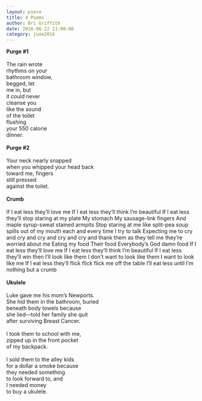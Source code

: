 ```yaml
---
layout: piece
title: 4 Poems
author: Bri Griffith
date: 2016-06-22 11:00:00
category: june2016
---
```

**Purge #1**<br>
<br>
The rain wrote <br>
rhythms on your<br>
bathroom window,<br>
begged, let<br>
me in, but<br>
it could never<br>
cleanse you<br>
like the sound<br>
of the toilet<br>
flushing<br>
your 550 calorie<br>
dinner.<br>
<br>
**Purge #2**<br>
<br>
Your neck nearly snapped<br>
when you whipped your head back<br>
toward me, fingers<br>
still pressed<br>
against the toilet.<br>
<br>
**Crumb**<br>
<br>
If I eat less they’ll love me If I eat less they’ll think I’m beautiful If I eat less they’ll stop staring at my plate My stomach My sausage-link fingers And maple syrup-sweat stained armpits Stop staring at me like split-pea soup spills out of my mouth each and every time I try to talk Expecting me to cry and cry and cry and cry and cry and thank them as they tell me they’re worried about me Eating my food Their food Everybody’s God damn food If I eat less they’ll love me If I eat less they’ll think I’m beautiful If I eat less they’ll win then I’ll look like them I don’t want to look like them I want to look like me If I eat less they’ll flick flick flick me off the table I’ll eat less until I’m nothing but a crumb<br>
<br>
**Ukulele**<br>
<br>
Luke gave me his mom’s Newports.<br>
She hid them in the bathroom, buried<br> 
beneath body towels because<br>
she lied—told her family she quit<br>
after surviving Breast Cancer.<br>
<br>
I took them to school with me,<br>
zipped up in the front pocket<br>
of my backpack.<br>
<br>
I sold them to the alley kids<br>
for a dollar a smoke because<br>
they needed something<br>
to look forward to, and<br>
I needed money<br>
to buy a ukulele.<br>